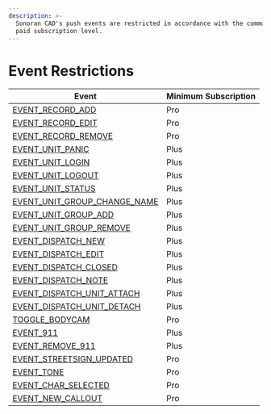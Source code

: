 ```yaml
---
description: >-
  Sonoran CAD's push events are restricted in accordance with the community's
  paid subscription level.
---
```


# Event Restrictions

| Event                                                                     | Minimum Subscription |
| ------------------------------------------------------------------------- | -------------------- |
| [EVENT\_RECORD\_ADD](record-events/record-added.md)                       | Pro                  |
| [EVENT\_RECORD\_EDIT](record-events/record-edited.md)                     | Pro                  |
| [EVENT\_RECORD\_REMOVE](record-events/record-removed.md)                  | Pro                  |
| [EVENT\_UNIT\_PANIC](unit-events/unit-panic.md)                           | Plus                 |
| [EVENT\_UNIT\_LOGIN](unit-events/unit-login.md)                           | Plus                 |
| [EVENT\_UNIT\_LOGOUT](unit-events/unit-logoff.md)                         | Plus                 |
| [EVENT\_UNIT\_STATUS](unit-events/unit-status-update.md)                  | Plus                 |
| [EVENT\_UNIT\_GROUP\_CHANGE\_NAME](unit-events/unit-group-name-change.md) | Plus                 |
| [EVENT\_UNIT\_GROUP\_ADD](unit-events/unit-group-add.md)                  | Plus                 |
| [EVENT\_UNIT\_GROUP\_REMOVE](unit-events/unit-group-remove.md)            | Plus                 |
| [EVENT\_DISPATCH\_NEW](dispatch-events/dispatch-event.md)                 | Plus                 |
| [EVENT\_DISPATCH\_EDIT](dispatch-events/modified-dispatch.md)             | Plus                 |
| [EVENT\_DISPATCH\_CLOSED](dispatch-events/closed-dispatch.md)             | Plus                 |
| [EVENT\_DISPATCH\_NOTE](dispatch-events/dispatch-note.md)                 | Plus                 |
| [EVENT\_DISPATCH\_UNIT\_ATTACH](dispatch-events/attach-unit.md)           | Plus                 |
| [EVENT\_DISPATCH\_UNIT\_DETACH](dispatch-events/detach-unit.md)           | Plus                 |
| [TOGGLE\_BODYCAM](dispatch-events/toggle-bodycam.md)                      | Pro                  |
| [EVENT\_911](event-911.md)                                                | Plus                 |
| [EVENT\_REMOVE\_911](remove-911.md)                                       | Plus                 |
| [EVENT\_STREETSIGN\_UPDATED](sign-updated.md)                             | Pro                  |
| [EVENT\_TONE](tone-played.md)                                             | Pro                  |
| [EVENT\_CHAR\_SELECTED](civilian/character-selected.md)                   | Pro                  |
| [EVENT\_NEW\_CALLOUT](ers/new-callout.md)                                 | Pro                  |

